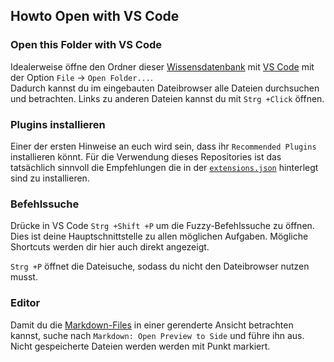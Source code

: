 
Howto Open with VS Code
------------------------------------------------------------

### Open this Folder with VS Code
Idealerweise öffne den Ordner dieser [Wissensdatenbank](../../README_old.md) mit [VS Code](windows.install.md) mit der Option `File` -> `Open Folder...`.  
Dadurch kannst du im eingebauten Dateibrowser alle Dateien durchsuchen und betrachten. 
Links zu anderen Dateien kannst du mit `Strg +Click` öffnen. 

### Plugins installieren
Einer der ersten Hinweise an euch wird sein, dass ihr `Recommended Plugins` installieren könnt. 
Für die Verwendung dieses Repositories ist das tatsächlich sinnvoll die Empfehlungen die in der [`extensions.json`](../../.vscode/extensions.json) hinterlegt sind zu installieren.  

### Befehlssuche
Drücke in VS Code `Strg +Shift +P` um die Fuzzy-Befehlssuche zu öffnen. 
Dies ist deine Hauptschnittstelle zu allen möglichen Aufgaben. 
Mögliche Shortcuts werden dir hier auch direkt angezeigt. 

`Strg +P` öffnet die Dateisuche, sodass du nicht den Dateibrowser nutzen musst.  


### Editor 
Damit du die [Markdown-Files](../languages/markdown/README.md) in einer gerenderte Ansicht betrachten kannst, suche nach `Markdown: Open Preview to Side` und führe ihn aus.  
Nicht gespeicherte Dateien werden werden mit Punkt markiert.  
